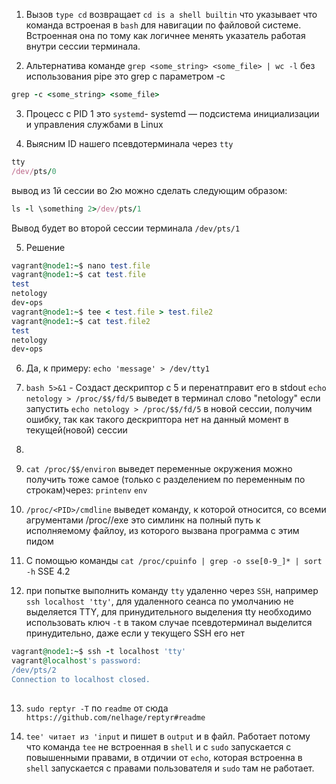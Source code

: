 1) Вызов `type cd` возвращает `cd is a shell builtin` что указывает что команда встроеная в `bash` для навигации по файловой системе.
Встроенная она по тому как логичнее менять указатель работая внутри сессии терминала.

2) Альтернатива команде `grep <some_string> <some_file> | wc -l` без использования pipe это grep с параметром -c
```ruby
grep -c <some_string> <some_file>
```
3) Процесс с PID 1 это `systemd`- systemd — подсистема инициализации и управления службами в Linux

4) Выясним ID нашего псевдотерминала через `tty`
```ruby
tty
/dev/pts/0
```
вывод из 1й сессии во 2ю можно сделать следующим образом:
```ruby
ls -l \something 2>/dev/pts/1
```
Вывод будет во второй сессии терминала `/dev/pts/1`

5) Решение
```ruby
vagrant@node1:~$ nano test.file
vagrant@node1:~$ cat test.file
test
netology
dev-ops
vagrant@node1:~$ tee < test.file > test.file2
vagrant@node1:~$ cat test.file2
test
netology
dev-ops
```
6) Да, к примеру:
  `echo 'message' > /dev/tty1`

7) `bash 5>&1` - Создаст дескриптор с 5 и перенатправит его в stdout
   `echo netology > /proc/$$/fd/5` выведет в терминал слово "netology"
    если запустить `echo netology > /proc/$$/fd/5` в новой сесcии, получим ошибку, так как такого дескриптора нет на данный момент в текущей(новой) сесcии

8) 

9) `cat /proc/$$/environ` выведет переменные окружения
можно получить тоже самое (только с разделением по переменным по строкам)через:
`printenv`
`env`
10) `/proc/<PID>/cmdline` выведет команду, к которой относится, со всеми агрументами
    /proc/<PID>/exe это симлинк на полный путь к исполняемому файлоу, из которого вызвана программа с этим пидом

11) С помощью команды `cat /proc/cpuinfo | grep -o sse[0-9_]* | sort -h`
SSE 4.2

12) при попытке выполнить команду `tty` удаленно через `SSH`, например `ssh localhost 'tty'`, для удаленного сеанса по умолчанию не выделяется TTY, для принудительного выделения tty необходимо использовать ключ `-t` в таком случае псевдотерминал выделится принудительно, даже если у текущего SSH его нет
```ruby
vagrant@node1:~$ ssh -t localhost 'tty'
vagrant@localhost's password: 
/dev/pts/2
Connection to localhost closed.
 
```
13) `sudo reptyr -T` по `readme` от сюда `https://github.com/nelhage/reptyr#readme`
  
14) `tee' читает из 'input` и пишет в `output` и в файл. Работает потому что команда `tee` не встроенная в `shell` и с `sudo` запускается с повышенными правами, в отдичии от `echo`, которая встроенна в `shell` запускается с правами пользователя и `sudo` там не работает.
